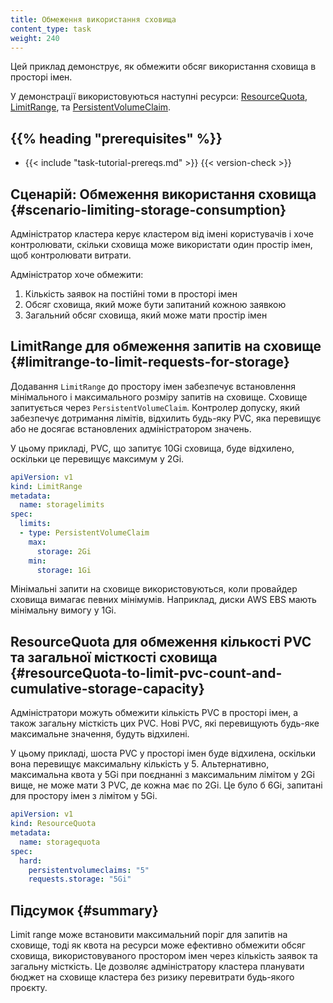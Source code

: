 ```yaml
---
title: Обмеження використання сховища
content_type: task
weight: 240
---
```


<!-- overview -->

Цей приклад демонструє, як обмежити обсяг використання сховища в просторі імен.

У демонстрації використовуються наступні ресурси: [ResourceQuota](/uk/docs/concepts/policy/resource-quotas/), [LimitRange](/uk/docs/tasks/administer-cluster/manage-resources/memory-default-namespace/), та [PersistentVolumeClaim](/uk/docs/concepts/storage/persistent-volumes/).

## {{% heading "prerequisites" %}}

* {{< include "task-tutorial-prereqs.md" >}} {{< version-check >}}

<!-- steps -->

## Сценарій: Обмеження використання сховища {#scenario-limiting-storage-consumption}

Адміністратор кластера керує кластером від імені користувачів і хоче контролювати, скільки сховища може використати один простір імен, щоб контролювати витрати.

Адміністратор хоче обмежити:

1. Кількість заявок на постійні томи в просторі імен
2. Обсяг сховища, який може бути запитаний кожною заявкою
3. Загальний обсяг сховища, який може мати простір імен

## LimitRange для обмеження запитів на сховище {#limitrange-to-limit-requests-for-storage}

Додавання `LimitRange` до простору імен забезпечує встановлення мінімального і максимального розміру запитів на сховище. Сховище запитується через `PersistentVolumeClaim`. Контролер допуску, який забезпечує дотримання лімітів, відхилить будь-яку PVC, яка перевищує або не досягає встановлених адміністратором значень.

У цьому прикладі, PVC, що запитує 10Gi сховища, буде відхилено, оскільки це перевищує максимум у 2Gi.

```yaml
apiVersion: v1
kind: LimitRange
metadata:
  name: storagelimits
spec:
  limits:
  - type: PersistentVolumeClaim
    max:
      storage: 2Gi
    min:
      storage: 1Gi
```

Мінімальні запити на сховище використовуються, коли провайдер сховища вимагає певних мінімумів. Наприклад, диски AWS EBS мають мінімальну вимогу у 1Gi.

## ResourceQuota для обмеження кількості PVC та загальної місткості сховища {#resourceQuota-to-limit-pvc-count-and-cumulative-storage-capacity}

Адміністратори можуть обмежити кількість PVC в просторі імен, а також загальну місткість цих PVC. Нові PVC, які перевищують будь-яке максимальне значення, будуть відхилені.

У цьому прикладі, шоста PVC у просторі імен буде відхилена, оскільки вона перевищує максимальну кількість у 5. Альтернативно, максимальна квота у 5Gi при поєднанні з максимальним лімітом у 2Gi вище, не може мати 3 PVC, де кожна має по 2Gi. Це було б 6Gi, запитані для простору імен з лімітом у 5Gi.

```yaml
apiVersion: v1
kind: ResourceQuota
metadata:
  name: storagequota
spec:
  hard:
    persistentvolumeclaims: "5"
    requests.storage: "5Gi"
```

<!-- discussion -->

## Підсумок {#summary}

Limit range може встановити максимальний поріг для запитів на сховище, тоді як квота на ресурси може ефективно обмежити обсяг сховища, використовуваного простором імен через кількість заявок та загальну місткість. Це дозволяє адміністратору кластера планувати бюджет на сховище кластера без ризику перевитрати будь-якого проєкту.
